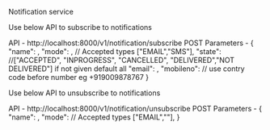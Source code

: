 Notification service

Use below API to subscribe to notifications

API - http://localhost:8000/v1/notification/subscribe
POST
Parameters - 
{
	"name": <name>,
	"mode": <mode of notification>,		// Accepted types ["EMAIL","SMS"],
	"state": <array of states for which user wants notification> 	//["ACCEPTED", "INPROGRESS", "CANCELLED", "DELIVERED","NOT DELIVERED"] if not given default all
	"email": <email Address>,
	"mobileno": <mobile number> 		// use contry code before number eg +919009878767
}

Use below API to unsubscribe to notifications

API - http://localhost:8000/v1/notification/unsubscribe
POST
Parameters - 
{
	"name": <name>,
	"mode": <mode of notification>		// Accepted types ["EMAIL",""],
}